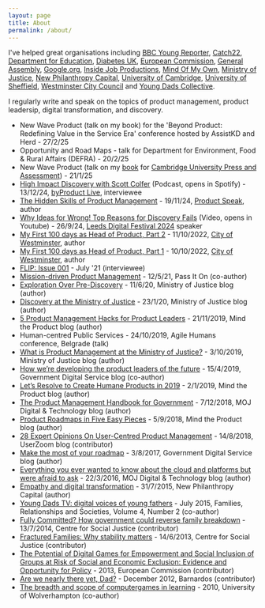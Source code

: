 ```yaml
---
layout: page
title: About
permalink: /about/
---
```


I've helped great organisations including [BBC Young Reporter](https://www.bbc.co.uk/news/education-46131593), [Catch22](https://www.catch-22.org.uk/), [Department for Education](https://www.gov.uk/government/organisations/department-for-education), [Diabetes UK](https://www.diabetes.org.uk/), [European Commission](https://ec.europa.eu/commission/index_en), [General Assembly](https://generalassemb.ly/), [Google.org](https://www.google.org/), [Inside Job Productions](https://www.insidejobproductions.co.uk/), [Mind Of My Own](https://mindofmyown.org.uk/), [Ministry of Justice](https://www.gov.uk/government/organisations/ministry-of-justice/), [New Philanthropy Capital](https://www.thinknpc.org/), [University of Cambridge](https://www.cam.ac.uk/), [University of Sheffield](https://www.sheffield.ac.uk/), [Westminster City Council](https://www.westminster.gov.uk/digital-blog/my-first-100-days-head-product-westminster-city-council-part-1) and [Young Dads Collective](https://www.familyandchildcaretrust.org/young-dads-collective). 

I regularly write and speak on the topics of product management, product leadersip, digital transformation, and discovery. 

- New Wave Product (talk on my book) for the 'Beyond Product: Redefining Value in the Service Era' conference hosted by AssistKD and Herd - 27/2/25
- Opportunity and Road Maps - talk for Department for Environment, Food & Rural Affairs (DEFRA) - 20/2/25
- New Wave Product (talk on my [book](https://scottcolfer.com/newwaveproduct/) for [Cambridge University Press and Assessment](https://www.cambridge.org/)) - 21/1/25
- [High Impact Discovery with Scott Colfer](https://open.spotify.com/episode/6DuML31JNG3iTQKHN6S5rq) (Podcast, opens in Spotify) - 13/12/24, [byProduct Live](https://open.spotify.com/show/4mRmRA5sCmG5xaXoCwjs4r), interviewee
- [The Hidden Skills of Product Management](https://www.recruited.tech/blog/the-hidden-skills-of-product-management) - 19/11/24, [Product Speak](https://www.recruited.tech/product-speak), author
- [Why Ideas for Wrong! Top Reasons for Discovery Fails](https://www.youtube.com/watch?v=O39KCC45U9w) (Video, opens in Youtube) - 26/9/24, [Leeds Digital Festival 2024](https://leedsdigitalfestival.org/) speaker
- [My First 100 days as Head of Product, Part 2](https://www.westminster.gov.uk/digital-blog/my-first-100-days-head-product-westminster-city-council-part-2) - 11/10/2022, [City of Westminster](https://www.westminster.gov.uk/), author
- [My First 100 days as Head of Product, Part 1](https://www.westminster.gov.uk/digital-blog/my-first-100-days-head-product-westminster-city-council-part-1) - 10/10/2022, [City of Westminster](https://www.westminster.gov.uk/), author
- [FLIP: Issue 001](https://www.boomsaloon.com/product/flip-issue-001/) - July '21 (interviewee)
- [Mission-driven Product Management](https://passiton.substack.com/p/13-common-ground) - 12/5/21, Pass It On (co-author)
- [Exploration Over Pre-Discovery](https://mojdigital.blog.gov.uk/2020/06/11/exploration-over-pre-discovery/) - 11/6/20, Ministry of Justice blog (author)
- [Discovery at the Ministry of Justice](https://mojdigital.blog.gov.uk/2020/01/23/discovery-at-the-ministry-of-justice/) - 23/1/20, Ministry of Justice blog (author)
- [5 Product Management Hacks for Product Leaders](https://www.mindtheproduct.com/5-product-management-hacks-for-product-leaders/) - 21/11/2019, Mind the Product blog (author)
- Human-centred Public Services - 24/10/2019, Agile Humans conference, Belgrade (talk)
- [What is Product Management at the Ministry of Justice?](https://mojdigital.blog.gov.uk/2019/10/03/what-is-product-management-at-the-moj/) - 3/10/2019, Ministry of Justice blog (author)
- [How we’re developing the product leaders of the future](https://digitalpeople.blog.gov.uk/2019/04/15/how-were-developing-the-product-leaders-of-the-future/) - 15/4/2019, Government Digital Service blog (co-author)
- [Let’s Resolve to Create Humane Products in 2019](https://www.mindtheproduct.com/2019/01/lets-resolve-to-create-humane-products-in-2019/) - 2/1/2019, Mind the Product blog (author)
- [The Product Management Handbook for Government](https://mojdigital.blog.gov.uk/2018/12/07/the-product-management-handbook-for-government/) - 7/12/2018, MOJ Digital & Technology blog (author)
- [Product Roadmaps in Five Easy Pieces](https://www.mindtheproduct.com/2018/09/product-roadmaps-in-five-easy-pieces/) - 5/9/2018, Mind the Product blog (author)
- [28 Expert Opinions On User-Centred Product Management](https://www.userzoom.com/blog/28-expert-opinions-on-user-centred-product-management/) - 14/8/2018, UserZoom blog (contributor)
- [Make the most of your roadmap](https://gds.blog.gov.uk/2017/08/03/make-the-most-of-your-roadmap/) - 3/8/2017, Government Digital Service blog (author)
- [Everything you ever wanted to know about the cloud and platforms but were afraid to ask](https://mojdigital.blog.gov.uk/2016/03/22/everything-you-ever-wanted-to-know-about-the-cloud-and-platforms-but-were-afraid-to-ask/) - 22/3/2016, MOJ Digital & Technology blog (author)
- [Empathy and digital transformation](https://www.thinknpc.org/blog/empathy-and-digital-transformation/) - 31/7/2015, New Philanthropy Capital (author)
- [Young Dads TV: digital voices of young fathers](https://www.ingentaconnect.com/content/tpp/frs/2015/00000004/00000002/art00016) - July 2015, Families, Relationships and Societies, Volume 4, Number 2 (co-author) 
- [Fully Committed? How government could reverse family breakdown](https://www.centreforsocialjustice.org.uk/library/fully-committed-government-reverse-family-breakdown) - 13/7/2014, Centre for Social Justice (contributor)
- [Fractured Families: Why stability matters](https://www.centreforsocialjustice.org.uk/library/fractured-families-stability-matters) - 14/6/2013, Centre for Social Justice (contributor)
- [The Potential of Digital Games for Empowerment and Social Inclusion of Groups at Risk of Social and Economic Exclusion: Evidence and Opportunity for Policy](https://ec.europa.eu/jrc/en/publication/eur-scientific-and-technical-research-reports/potential-digital-games-empowerment-and-social-inclusion-groups-risk-social-and-economic) - 2013, European Commission (contributor)
- [Are we nearly there yet, Dad?](http://www.barnardos.org.uk/what_we_do/policy_research_unit/research_and_publications/are-we-nearly-there-yet-dad/publication-view.jsp?pid=PUB-1900) - December 2012, Barnardos (contributor)
- [The breadth and scope of computergames in learning](http://www.academia.edu/359010/The_breadth_and_scope_of_computer_games_in_learning_Applications_to_14_to_19_learners_with_a_specific_focus_on_applicability_to_those_who_are_classified_as_Not_in_Employment_Education_or_Training_NEET_) - 2010, University of Wolverhampton (co-author)
